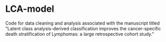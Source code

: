 # LCA-model
Code for data cleaning and analysis associated with the manuscript titled "Latent class analysis-derived classification improves the cancer-specific death stratification of Lymphomas: a large retrospective cohort study."
